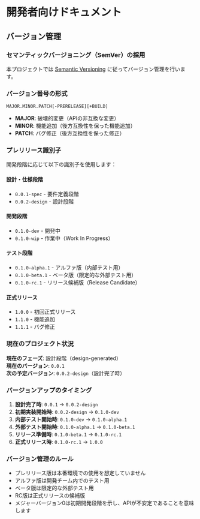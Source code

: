 # 開発者向けドキュメント

## バージョン管理

### セマンティックバージョニング（SemVer）の採用

本プロジェクトでは [Semantic Versioning](https://semver.org/lang/ja/) に従ってバージョン管理を行います。

### バージョン番号の形式

```
MAJOR.MINOR.PATCH[-PRERELEASE][+BUILD]
```

- **MAJOR**: 破壊的変更（APIの非互換な変更）
- **MINOR**: 機能追加（後方互換性を保った機能追加）
- **PATCH**: バグ修正（後方互換性を保った修正）

### プレリリース識別子

開発段階に応じて以下の識別子を使用します：

#### 設計・仕様段階
- `0.0.1-spec` - 要件定義段階
- `0.0.2-design` - 設計段階

#### 開発段階
- `0.1.0-dev` - 開発中
- `0.1.0-wip` - 作業中（Work In Progress）

#### テスト段階
- `0.1.0-alpha.1` - アルファ版（内部テスト用）
- `0.1.0-beta.1` - ベータ版（限定的な外部テスト用）
- `0.1.0-rc.1` - リリース候補版（Release Candidate）

#### 正式リリース
- `1.0.0` - 初回正式リリース
- `1.1.0` - 機能追加
- `1.1.1` - バグ修正

### 現在のプロジェクト状況

**現在のフェーズ**: 設計段階（design-generated）  
**現在のバージョン**: `0.0.1`  
**次の予定バージョン**: `0.0.2-design`（設計完了時）

### バージョンアップのタイミング

1. **設計完了時**: `0.0.1` → `0.0.2-design`
2. **初期実装開始時**: `0.0.2-design` → `0.1.0-dev`
3. **内部テスト開始時**: `0.1.0-dev` → `0.1.0-alpha.1`
4. **外部テスト開始時**: `0.1.0-alpha.1` → `0.1.0-beta.1`
5. **リリース準備時**: `0.1.0-beta.1` → `0.1.0-rc.1`
6. **正式リリース時**: `0.1.0-rc.1` → `1.0.0`

### バージョン管理のルール

- プレリリース版は本番環境での使用を想定していません
- アルファ版は開発チーム内でのテスト用
- ベータ版は限定的な外部テスト用
- RC版は正式リリースの候補版
- メジャーバージョン0は初期開発段階を示し、APIが不安定であることを意味します